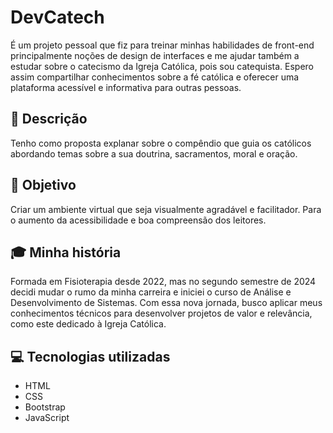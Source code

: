 
# DevCatech 

É um projeto pessoal que fiz para treinar minhas habilidades de front-end principalmente noções de design de interfaces e me ajudar também a estudar sobre o catecismo da Igreja Católica, pois sou catequista. Espero assim compartilhar conhecimentos sobre a fé católica e oferecer uma plataforma acessível e informativa para outras pessoas.
## 📓 Descrição
Tenho como proposta explanar sobre o compêndio que  guia os católicos abordando temas sobre a sua doutrina, sacramentos, moral e oração. 
## 🏹 Objetivo
Criar um ambiente virtual que seja visualmente agradável e facilitador. Para o aumento da acessibilidade e boa compreensão dos leitores. 
## 🎓 Minha história
Formada em Fisioterapia desde 2022, mas no segundo semestre de 2024 decidi mudar o rumo da minha carreira e iniciei o curso de Análise e Desenvolvimento de Sistemas. Com essa nova jornada, busco aplicar meus conhecimentos técnicos para desenvolver projetos de valor e relevância, como este dedicado à Igreja Católica.
## 💻 Tecnologias utilizadas 
- HTML
- CSS
- Bootstrap
- JavaScript

